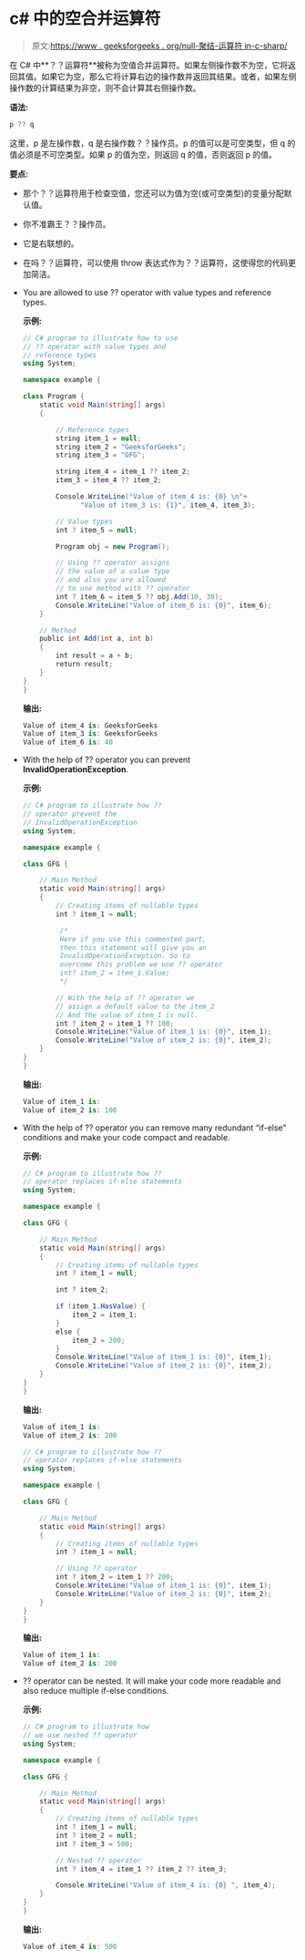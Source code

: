 # c# 中的空合并运算符

> 原文:[https://www . geeksforgeeks . org/null-聚结-运算符 in-c-sharp/](https://www.geeksforgeeks.org/null-coalescing-operator-in-c-sharp/)

在 C# 中**？？运算符**被称为空值合并运算符。如果左侧操作数不为空，它将返回其值。如果它为空，那么它将计算右边的操作数并返回其结果。或者，如果左侧操作数的计算结果为非空，则不会计算其右侧操作数。

**语法:**

```cs
p ?? q
```

这里，p 是左操作数，q 是右操作数？？操作员。p 的值可以是可空类型，但 q 的值必须是不可空类型。如果 p 的值为空，则返回 q 的值，否则返回 p 的值。

**要点:**

*   那个？？运算符用于检查空值，您还可以为值为空(或可空类型)的变量分配默认值。
*   你不准霸王？？操作员。
*   它是右联想的。
*   在吗？？运算符，可以使用 throw 表达式作为？？运算符，这使得您的代码更加简洁。
*   You are allowed to use ?? operator with value types and reference types.

    **示例:**

    ```cs
    // C# program to illustrate how to use 
    // ?? operator with value types and
    // reference types
    using System;

    namespace example {

    class Program {
        static void Main(string[] args)
        {

            // Reference types
            string item_1 = null;
            string item_2 = "GeeksforGeeks";
            string item_3 = "GFG";

            string item_4 = item_1 ?? item_2;
            item_3 = item_4 ?? item_2;

            Console.WriteLine("Value of item_4 is: {0} \n"+
                  "Value of item_3 is: {1}", item_4, item_3);

            // Value types
            int ? item_5 = null;

            Program obj = new Program();

            // Using ?? operator assigns
            // the value of a value type
            // and also you are allowed 
            // to use method with ?? operator
            int ? item_6 = item_5 ?? obj.Add(10, 30);
            Console.WriteLine("Value of item_6 is: {0}", item_6);
        }

        // Method
        public int Add(int a, int b)
        {
            int result = a + b;
            return result;
        }
    }
    }
    ```

    **输出:**

    ```cs
    Value of item_4 is: GeeksforGeeks 
    Value of item_3 is: GeeksforGeeks
    Value of item_6 is: 40

    ```

*   With the help of ?? operator you can prevent **InvalidOperationException**.

    **示例:**

    ```cs
    // C# program to illustrate how ?? 
    // operator prevent the 
    // InvalidOperationException
    using System;

    namespace example {

    class GFG {

        // Main Method
        static void Main(string[] args)
        {
            // Creating items of nullable types
            int ? item_1 = null;

             /*
             Here if you use this commented part,
             then this statement will give you an
             InvalidOperationException. So to 
             overcome this problem we use ?? operator 
             int? item_2 = item_1.Value;
             */

            // With the help of ?? operator we 
            // assign a default value to the item_2
            // And the value of item_1 is null.
            int ? item_2 = item_1 ?? 100;
            Console.WriteLine("Value of item_1 is: {0}", item_1);
            Console.WriteLine("Value of item_2 is: {0}", item_2);
        }
    }
    }
    ```

    **输出:**

    ```cs
    Value of item_1 is: 
    Value of item_2 is: 100

    ```

*   With the help of ?? operator you can remove many redundant “if-else” conditions and make your code compact and readable.

    **示例:**

    ```cs
    // C# program to illustrate how ?? 
    // operator replaces if-else statements
    using System;

    namespace example {

    class GFG {

        // Main Method
        static void Main(string[] args)
        {
            // Creating items of nullable types
            int ? item_1 = null;

            int ? item_2;

            if (item_1.HasValue) {
                item_2 = item_1;
            }
            else {
                item_2 = 200;
            }
            Console.WriteLine("Value of item_1 is: {0}", item_1);
            Console.WriteLine("Value of item_2 is: {0}", item_2);
        }
    }
    }
    ```

    **输出:**

    ```cs
    Value of item_1 is: 
    Value of item_2 is: 200

    ```

    ```cs
    // C# program to illustrate how ??
    // operator replaces if-else statements
    using System;

    namespace example {

    class GFG {

        // Main Method
        static void Main(string[] args)
        {
            // Creating items of nullable types
            int ? item_1 = null;

            // Using ?? operator
            int ? item_2 = item_1 ?? 200;
            Console.WriteLine("Value of item_1 is: {0}", item_1);
            Console.WriteLine("Value of item_2 is: {0}", item_2);
        }
    }
    }
    ```

    **输出:**

    ```cs
    Value of item_1 is: 
    Value of item_2 is: 200

    ```

*   ?? operator can be nested. It will make your code more readable and also reduce multiple if-else conditions.

    **示例:**

    ```cs
    // C# program to illustrate how 
    // we use nested ?? operator
    using System;

    namespace example {

    class GFG {

        // Main Method
        static void Main(string[] args)
        {
            // Creating items of nullable types
            int ? item_1 = null;
            int ? item_2 = null;
            int ? item_3 = 500;

            // Nested ?? operator
            int ? item_4 = item_1 ?? item_2 ?? item_3;

            Console.WriteLine("Value of item_4 is: {0} ", item_4);
        }
    }
    }
    ```

    **输出:**

    ```cs
    Value of item_4 is: 500 
    ```